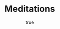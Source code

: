 ---
title: "Meditations"
bookCover: "/assets/book-covers/meditations.jpg"
slug: "meditations"
bookAuthor: "Marcus Aurelius"
rating: 10
done: false
tags: []
summary: false
detailedNotes: false
amazonLink: ""
author:
  name: Rico Trebeljahr
  picture: "/assets/blog/profile.jpeg"
---